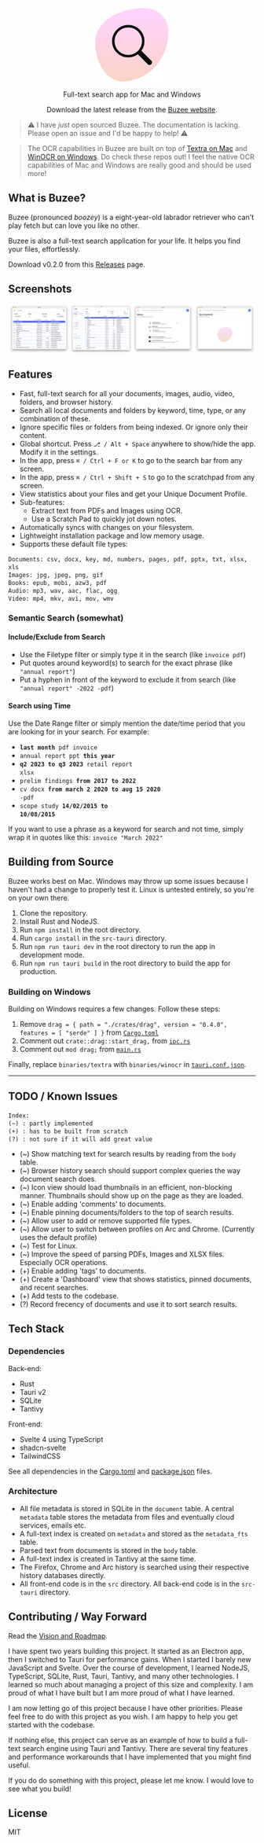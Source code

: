 <div align="center">
<img height=150 src="./static/Buzee Logo.png" />

<p align="center"><span>Full-text search app for Mac and Windows</span></p>

Download the latest release from the [Buzee website](https://buzee.co/).
</div>

> ⚠️ I have _just_ open sourced Buzee. The documentation is lacking. Please open an issue and I'd be happy to help! ⚠️

> The OCR capabilities in Buzee are built on top of [Textra on Mac](https://github.com/freedmand/textra) and [WinOCR on Windows](https://github.com/gsidhu/winocr_cli). Do check these repos out! I feel the native OCR capabilities of Mac and Windows are really good and should be used more!

## What is Buzee?

Buzee (pronounced _boozey_) is a eight-year-old labrador retriever who can't play fetch but can love you like no other.

Buzee is also a full-text search application for your life. It helps you find your files, effortlessly.

Download v0.2.0 from this [Releases](https://github.com/gsidhu/buzee-releases/releases) page.

## Screenshots

<div style="display:flex">
  <img src="./static/Screenshot1.png" width=25% />
  <img src="./static/Screenshot2.png" width=25% />
  <img src="./static/Screenshot3.png" width=25% />
  <img src="./static/Screenshot4.png" width=25% />
</div>


## Features
- Fast, full-text search for all your documents, images, audio, video, folders, and browser history.
- Search all local documents and folders by keyword, time, type, or any combination of these.
- Ignore specific files or folders from being indexed. Or ignore only their content.
- Global shortcut. Press `⎇ / Alt + Space` anywhere to show/hide the app. Modify it in the settings.
- In the app, press `⌘ / Ctrl + F or K` to go to the search bar from any screen.
- In the app, press `⌘ / Ctrl + Shift + S` to go to the scratchpad from any screen.
- View statistics about your files and get your Unique Document Profile.
- Sub-features:
  - Extract text from PDFs and Images using OCR.
  - Use a Scratch Pad to quickly jot down notes.
- Automatically syncs with changes on your filesystem.
- Lightweight installation package and low memory usage.
- Supports these default file types:
```
Documents: csv, docx, key, md, numbers, pages, pdf, pptx, txt, xlsx, xls
Images: jpg, jpeg, png, gif
Books: epub, mobi, azw3, pdf
Audio: mp3, wav, aac, flac, ogg
Video: mp4, mkv, avi, mov, wmv
```

### Semantic Search (somewhat)
#### Include/Exclude from Search
- Use the Filetype filter or simply type it in the search (like `invoice pdf`)
- Put quotes around keyword(s) to search for the exact phrase (like `"annual report"`)
- Put a hyphen in front of the keyword to exclude it from search (like `"annual report" -2022 -pdf`)

#### Search using Time
Use the Date Range filter or simply mention the date/time period that you are looking for in your search. For example:

- <code><strong>last month</strong> pdf invoice</code>
- <code>annual report ppt <strong>this year</strong></code>
- <code><strong>q2 2023 to q3 2023</strong> retail report xlsx</code>
- <code>prelim findings <strong>from 2017 to 2022</strong></code>
- <code>cv docx <strong>from march 2 2020 to aug 15 2020</strong> -pdf</code>
- <code>scope study <strong>14/02/2015 to 10/08/2015</strong></code>

If you want to use a phrase as a keyword for search and not time, simply wrap it in quotes like this: `invoice "March 2022"`

## Building from Source
Buzee works best on Mac. Windows may throw up some issues because I haven't had a change to properly test it. Linux is untested entirely, so you're on your own there.

1. Clone the repository.
2. Install Rust and NodeJS.
3. Run `npm install` in the root directory.
4. Run `cargo install` in the `src-tauri` directory.
5. Run `npm run tauri dev` in the root directory to run the app in development mode.
6. Run `npm run tauri build` in the root directory to build the app for production.

### Building on Windows
Building on Windows requires a few changes. Follow these steps:

1. Remove `drag = { path = "./crates/drag", version = "0.4.0", features = [ "serde" ] }` from [`Cargo.toml`](https://github.com/gsidhu/buzee-tauri/blob/main/src-tauri/Cargo.toml#L28C1-L28C77)
2. Comment out `crate::drag::start_drag,` from [`ipc.rs`](https://github.com/gsidhu/buzee-tauri/blob/main/src-tauri/src/ipc.rs#L506C7-L506C31)
3. Comment out `mod drag;` from [`main.rs`](https://github.com/gsidhu/buzee-tauri/blob/main/src-tauri/src/main.rs#L30)

Finally, replace `binaries/textra` with `binaries/winocr` in [`tauri.conf.json`](https://github.com/gsidhu/buzee-tauri/blob/main/src-tauri/tauri.conf.json#L38).

---

## TODO / Known Issues
```
Index:
(~) : partly implemented
(+) : has to be built from scratch
(?) : not sure if it will add great value
```

- (~) Show matching text for search results by reading from the `body` table.
- (~) Browser history search should support complex queries the way document search does.
- (~) Icon view should load thumbnails in an efficient, non-blocking manner. Thumbnails should show up on the page as they are loaded.
- (~) Enable adding 'comments' to documents.
- (~) Enable pinning documents/folders to the top of search results.
- (~) Allow user to add or remove supported file types.
- (~) Allow user to switch between profiles on Arc and Chrome. (Currently uses the default profile)
- (~) Test for Linux.
- (~) Improve the speed of parsing PDFs, Images and XLSX files. Especially OCR operations.
- (+) Enable adding 'tags' to documents.
- (+) Create a 'Dashboard' view that shows statistics, pinned documents, and recent searches.
- (+) Add tests to the codebase.
- (?) Record frecency of documents and use it to sort search results.

## Tech Stack
### Dependencies
Back-end:
- Rust 
- Tauri v2
- SQLite
- Tantivy

Front-end:
- Svelte 4 using TypeScript
- shadcn-svelte
- TailwindCSS

See all dependencies in the [Cargo.toml](/src-tauri/Cargo.toml) and [package.json](/package.json) files.

### Architecture
- All file metadata is stored in SQLite in the `document` table. A central `metadata` table stores the metadata from files and eventually cloud services, emails etc. 
- A full-text index is created on `metadata` and stored as the `metadata_fts` table.
- Parsed text from documents is stored in the `body` table.
- A full-text index is created in Tantivy at the same time.
- The Firefox, Chrome and Arc history is searched using their respective history databases directly.
- All front-end code is in the `src` directory. All back-end code is in the `src-tauri` directory.

## Contributing / Way Forward
Read the [Vision and Roadmap](./VISION&ROADMAP).

I have spent two years building this project. It started as an Electron app, then I switched to Tauri for performance gains. When I started I barely new JavaScript and Svelte. Over the course of development, I learned NodeJS, TypeScript, SQLite, Rust, Tauri, Tantivy, and many other technologies. I learned so much about managing a project of this size and complexity. I am proud of what I have built but I am more proud of what I have learned.

I am now letting go of this project because I have other priorities. Please feel free to do with this project as you wish. I am happy to help you get started with the codebase.

If nothing else, this project can serve as an example of how to build a full-text search engine using Tauri and Tantivy. There are several tiny features and performance workarounds that I have implemented that you might find useful.

If you do do something with this project, please let me know. I would love to see what you build!

## License
MIT